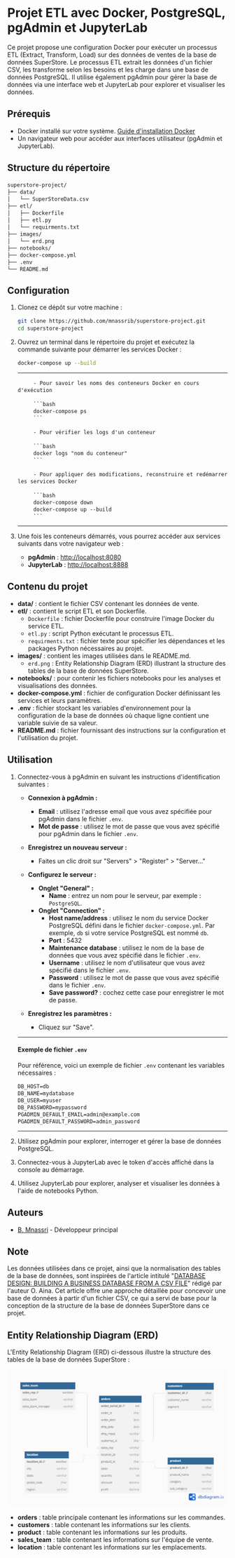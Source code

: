 # Projet ETL avec Docker, PostgreSQL, pgAdmin et JupyterLab

Ce projet propose une configuration Docker pour exécuter un processus ETL (Extract, Transform, Load) sur des données de ventes de la base de données SuperStore. Le processus ETL extrait les données d'un fichier CSV, les transforme selon les besoins et les charge dans une base de données PostgreSQL. Il utilise également pgAdmin pour gérer la base de données via une interface web et JupyterLab pour explorer et visualiser les données.

## Prérequis

- Docker installé sur votre système. [Guide d'installation Docker](https://docs.docker.com/get-docker/)
- Un navigateur web pour accéder aux interfaces utilisateur (pgAdmin et JupyterLab).

## Structure du répertoire

```
superstore-project/
├── data/
│   └── SuperStoreData.csv
├── etl/
│   ├── Dockerfile
│   ├── etl.py
│   └── requirments.txt
├── images/
│   └── erd.png
├── notebooks/
├── docker-compose.yml
├── .env
└── README.md
```

## Configuration

1. Clonez ce dépôt sur votre machine :

    ```bash
    git clone https://github.com/mnassrib/superstore-project.git
    cd superstore-project
    ```

2. Ouvrez un terminal dans le répertoire du projet et exécutez la commande suivante pour démarrer les services Docker :

    ```bash
    docker-compose up --build
    ```
    ---
            - Pour savoir les noms des conteneurs Docker en cours d'exécution

            ```bash
            docker-compose ps
            ```

            - Pour vérifier les logs d'un conteneur

            ```bash
            docker logs "nom du conteneur"
            ```

            - Pour appliquer des modifications, reconstruire et redémarrer les services Docker

            ```bash
            docker-compose down
            docker-compose up --build
            ```
    ---

3. Une fois les conteneurs démarrés, vous pourrez accéder aux services suivants dans votre navigateur web :

    - **pgAdmin** : [http://localhost:8080](http://localhost:8080)
    - **JupyterLab** : [http://localhost:8888](http://localhost:8888)

## Contenu du projet

- **data/** : contient le fichier CSV contenant les données de vente.
- **etl/** : contient le script ETL et son Dockerfile.
    - `Dockerfile` : fichier Dockerfile pour construire l'image Docker du service ETL.
    - `etl.py` : script Python exécutant le processus ETL.
    - `requirments.txt` : fichier texte pour spécifier les dépendances et les packages Python nécessaires au projet.
- **images/** : contient les images utilisées dans le README.md.
    - `erd.png` : Entity Relationship Diagram (ERD) illustrant la structure des tables de la base de données SuperStore.
- **notebooks/** : pour contenir les fichiers notebooks pour les analyses et visualisations des données. 
- **docker-compose.yml** : fichier de configuration Docker définissant les services et leurs paramètres.
- **.env** : fichier stockant les variables d'environnement pour la configuration de la base de données où chaque ligne contient une variable suivie de sa valeur.
- **README.md** : fichier fournissant des instructions sur la configuration et l'utilisation du projet.

## Utilisation

1. Connectez-vous à pgAdmin en suivant les instructions d'identification suivantes :

    - **Connexion à pgAdmin :**
        - **Email** : utilisez l'adresse email que vous avez spécifiée pour pgAdmin dans le fichier `.env`.
        - **Mot de passe** : utilisez le mot de passe que vous avez spécifié pour pgAdmin dans le fichier `.env`.

    - **Enregistrez un nouveau serveur :**
        - Faites un clic droit sur "Servers" > "Register" > "Server..."

    - **Configurez le serveur :**
        - **Onglet "General" :**
            - **Name** : entrez un nom pour le serveur, par exemple : `PostgreSQL`.
        - **Onglet "Connection" :**
            - **Host name/address** : utilisez le nom du service Docker PostgreSQL défini dans le fichier `docker-compose.yml`. Par exemple, `db` si votre service PostgreSQL est nommé `db`.
            - **Port** : 5432
            - **Maintenance database** : utilisez le nom de la base de données que vous avez spécifié dans le fichier `.env`.
            - **Username** : utilisez le nom d'utilisateur que vous avez spécifié dans le fichier `.env`.
            - **Password** : utilisez le mot de passe que vous avez spécifié dans le fichier `.env`.
            - **Save password?** : cochez cette case pour enregistrer le mot de passe.

    - **Enregistrez les paramètres :**
        - Cliquez sur "Save".

    ---

    #### Exemple de fichier `.env`

    Pour référence, voici un exemple de fichier `.env` contenant les variables nécessaires :

    ```env
    DB_HOST=db
    DB_NAME=mydatabase
    DB_USER=myuser
    DB_PASSWORD=mypassword
    PGADMIN_DEFAULT_EMAIL=admin@example.com
    PGADMIN_DEFAULT_PASSWORD=admin_password
    ```

    ---

2. Utilisez pgAdmin pour explorer, interroger et gérer la base de données PostgreSQL.

3. Connectez-vous à JupyterLab avec le token d'accès affiché dans la console au démarrage.

4. Utilisez JupyterLab pour explorer, analyser et visualiser les données à l'aide de notebooks Python.

## Auteurs

- [B. Mnassri](https://github.com/mnassrib) - Développeur principal

## Note

Les données utilisées dans ce projet, ainsi que la normalisation des tables de la base de données, sont inspirées de l'article intitulé "[DATABASE DESIGN: BUILDING A BUSINESS DATABASE FROM A CSV FILE](https://medium.com/@oluwatobiaina/database-design-building-a-business-database-from-a-csv-file-5698e87b1e78)" rédigé par l'auteur O. Aina. Cet article offre une approche détaillée pour concevoir une base de données à partir d'un fichier CSV, ce qui a servi de base pour la conception de la structure de la base de données SuperStore dans ce projet.

## Entity Relationship Diagram (ERD)

L'Entity Relationship Diagram (ERD) ci-dessous illustre la structure des tables de la base de données SuperStore :

![ERD](images/erd.png)

- **orders** : table principale contenant les informations sur les commandes.
- **customers** : table contenant les informations sur les clients.
- **product** : table contenant les informations sur les produits.
- **sales_team** : table contenant les informations sur l'équipe de vente.
- **location** : table contenant les informations sur les emplacements.
